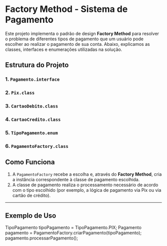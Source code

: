 # Factory Method - Sistema de Pagamento

Este projeto implementa o padrão de design **Factory Method** para resolver o problema de diferentes tipos de pagamento que um usuário pode escolher ao realizar o pagamento de sua conta. Abaixo, explicamos as classes, interfaces e enumerações utilizadas na solução.

## Estrutura do Projeto

### **1. `Pagamento.interface`**
### **2. `Pix.class`**
### **3. `CartaoDebito.class`**
### **4. `CartaoCredito.class`**
### **5. `TipoPagamento.enum`**
### **6. `PagamentoFactory.class`**

## Como Funciona

1. A `PagamentoFactory` recebe a escolha e, através do **Factory Method**, cria a instância correspondente à classe de pagamento escolhida.
2. A classe de pagamento realiza o processamento necessário de acordo com o tipo escolhido (por exemplo, a lógica de pagamento via Pix ou via cartão de crédito).
   
---

## Exemplo de Uso

TipoPagamento tipoPagamento = TipoPagamento.PIX;
Pagamento pagamento = PagamentoFactory.criarPagamento(tipoPagamento);
pagamento.processarPagamento();
